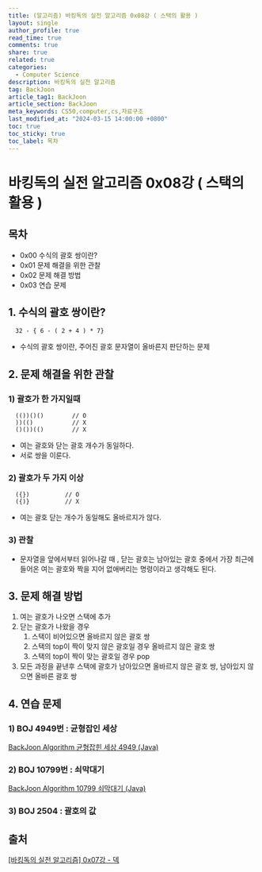 ```yaml
---
title: (알고리즘) 바킹독의 실전 알고리즘 0x08강 ( 스택의 활용 )
layout: single
author_profile: true
read_time: true
comments: true
share: true
related: true
categories:
  - Computer Science
description: 바킹독의 실전 알고리즘
tag: BackJoon
article_tag1: BackJoon
article_section: BackJoon
meta_keywords: CS50,computer,cs,자료구조
last_modified_at: "2024-03-15 14:00:00 +0800"
toc: true
toc_sticky: true
toc_label: 목차
---
```


# 바킹독의 실전 알고리즘 0x08강 ( 스택의 활용 )

## 목차

- 0x00 수식의 괄호 쌍이란?
- 0x01 문제 해결을 위한 관찰
- 0x02 문제 해결 방법
- 0x03 연습 문제

## 1. 수식의 괄호 쌍이란?

```
  32 - { 6 - ( 2 + 4 ) * 7}
```

- 수식의 괄호 쌍이란, 주어진 괄호 문자열이 올바른지 판단하는 문제

## 2. 문제 해결을 위한 관찰

### 1) 괄호가 한 가지일때

```
  (())()()        // O
  ))(()           // X
  ()())(()        // X
```

- 여는 괄호와 닫는 괄호 개수가 동일하다.
- 서로 쌍을 이룬다.

### 2) 괄호가 두 가지 이상

```
  ({})          // O
  ({)}          // X
```

- 여는 괄호 닫는 개수가 동일해도 올바르지가 않다.

### 3) 관찰

- 문자열을 앞에서부터 읽어나갈 때 , 닫는 괄호는 남아있는 괄호 중에서 가장 최근에  
  들어온 여는 괄호와 짝을 지어 없애버리는 명령이라고 생각해도 된다.

## 3. 문제 해결 방법

1. 여는 괄호가 나오면 스택에 추가
2. 닫는 괄호가 나왔을 경우
   1. 스택이 비어있으면 올바르지 않은 괄호 쌍
   2. 스택의 top이 짝이 맞지 않은 괄호일 경우 올바르지 않은 괄호 쌍
   3. 스택의 top이 짝이 맞는 괄호일 경우 pop
3. 모든 과정을 끝낸후 스택에 괄호가 남아있으면 올바르지 않은 괄호 쌍, 남아있지 않으면 올바른 괄호 쌍

## 4. 연습 문제

### 1) BOJ 4949번 : 균형잡인 세상

<a href="https://nicednjsdud.github.io/algorithm/Algorithm-BackJoon-BackJoon_4949/">BackJoon Algorithm 균형잡힌 세상 4949 (Java)</a>

### 2) BOJ 10799번 : 쇠막대기

<a href="https://nicednjsdud.github.io/algorithm/Algorithm-BackJoon-BackJoon_10799/">BackJoon Algorithm 10799 쇠막대기 (Java)</a>

### 3) BOJ 2504 : 괄호의 값

<a href=""></a>

## 출처

<a href="https://www.youtube.com/watch?v=cdjjk-ryPKc&list=PLtqbFd2VIQv4O6D6l9HcD732hdrnYb6CY&index=9">[바킹독의 실전 알고리즘] 0x07강 - 덱</a>
